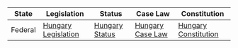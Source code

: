 | State | Legislation | Status | Case Law | Constitution |
|-------|-------------|--------|----------|--------------|
| Federal | [Hungary Legislation](https://njt.hu/) | [Hungary Status](https://njt.hu/) | [Hungary Case Law](https://kuria-birosag.hu/en/case-law) | [Hungary Constitution](http://www.kormany.hu/en/ministry-of-justice/constitution-and-law) |